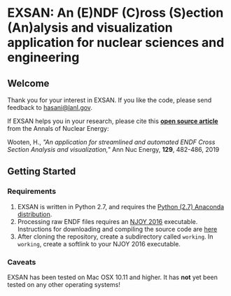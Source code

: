 # EXSAN: An (E)NDF (C)ross (S)ection (An)alysis and visualization application for nuclear sciences and engineering

## Welcome

Thank you for your interest in EXSAN. If you like the code, please send feedback to hasani@lanl.gov.

If EXSAN helps you in your research, please cite this [**open source article**](https://goo.gl/MPt6eY) from the Annals of Nuclear Energy:

Wooten, H., *"An application for streamlined and automated ENDF Cross Section Analysis and visualization,"* Ann Nuc Energy,     **129**, 482-486, 2019


## Getting Started

### Requirements
1. EXSAN is written in Python 2.7, and requires the [Python (2.7) Anaconda distribution](https://www.anaconda.com/distribution/).
2. Processing raw ENDF files requires an [NJOY 2016](https://www.njoy21.io/NJOY2016/) executable. Instructions for downloading and compiling the source code are [here](http://www.njoy21.io/Build/index.html)
3. After cloning the repository, create a subdirectory called `working`.  In `working`, create a softlink to your NJOY 2016 executable.

### Caveats
EXSAN has been tested on Mac OSX 10.11 and higher. It has **not** yet been tested on any other operating systems!
